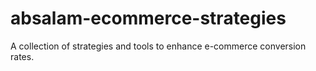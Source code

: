 # absalam-ecommerce-strategies
A collection of strategies and tools to enhance e-commerce conversion rates.
